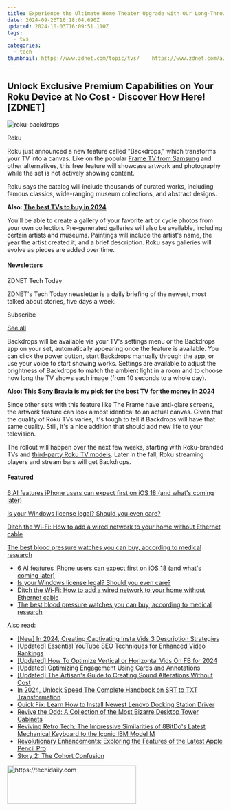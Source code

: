```yaml
---
title: Experience the Ultimate Home Theater Upgrade with Our Long-Throw Projector - Save Big Now for Just $200 Less!
date: 2024-09-26T16:18:04.690Z
updated: 2024-10-03T16:09:51.110Z
tags:
  - tvs
categories:
  - tech
thumbnail: https://www.zdnet.com/topic/tvs/    https://www.zdnet.com/a/img/resize/8934b08967cebafaacec9ebedec3005dfa403466/2023/09/01/67690413-e0b1-49d0-b546-3675e319011b/pxl-20230901-013547328.jpg?width=170&height=96&fit=crop&auto=webp
---
```


## Unlock Exclusive Premium Capabilities on Your Roku Device at No Cost - Discover How Here![ZDNET]

![roku-backdrops](https://www.zdnet.com/a/img/resize/ab06e5d79937bcd994ea807e04aece8be4cc8f5c/2024/09/04/03fa9e7c-68b9-43c6-ba8d-3958f358f014/backdrops-lifestyle-person.jpg?auto=webp&width=1280)

Roku

Roku just announced a new feature called "Backdrops," which transforms your TV into a canvas. Like on the popular [Frame TV from Samsung](https://www.zdnet.com/home-and-office/home-entertainment/samsung-frame-tv-2024-vs-2023-comparing-the-key-differences/) and other alternatives, this free feature will showcase artwork and photography while the set is not actively showing content.

Roku says the catalog will include thousands of curated works, including famous classics, wide-ranging museum collections, and abstract designs.

**Also: [The best TVs to buy in 2024](https://www.zdnet.com/home-and-office/home-entertainment/best-tv/)**

You'll be able to create a gallery of your favorite art or cycle photos from your own collection. Pre-generated galleries will also be available, including certain artists and museums. Paintings will include the artist's name, the year the artist created it, and a brief description. Roku says galleries will evolve as pieces are added over time. 

#### Newsletters

ZDNET Tech Today

ZDNET's Tech Today newsletter is a daily briefing of the newest, most talked about stories, five days a week.

 Subscribe

[See all](https://www.zdnet.com/newsletters/)

Backdrops will be available via your TV's settings menu or the Backdrops app on your set, automatically appearing once the feature is available. You can click the power button, start Backdrops manually through the app, or use your voice to start showing works. Settings are available to adjust the brightness of Backdrops to match the ambient light in a room and to choose how long the TV shows each image (from 10 seconds to a whole day).

**Also: [This Sony Bravia is my pick for the best TV for the money in 2024](https://www.zdnet.com/home-and-office/home-entertainment/this-sony-bravia-is-my-pick-for-the-best-tv-for-the-money-in-2024-and-its-on-sale-for-labor-day/)**

Since other sets with this feature like The Frame have anti-glare screens, the artwork feature can look almost identical to an actual canvas. Given that the quality of Roku TVs varies, it's tough to tell if Backdrops will have that same quality. Still, it's a nice addition that should add new life to your television.

The rollout will happen over the next few weeks, starting with Roku-branded TVs and [third-party Roku TV models](https://www.zdnet.com/home-and-office/home-entertainment/best-roku-tvs/#link={). Later in the fall, Roku streaming players and stream bars will get Backdrops.

#### Featured

[6 AI features iPhone users can expect first on iOS 18 (and what's coming later)](https://www.zdnet.com/article/6-ai-features-iphone-users-can-expect-first-on-ios-18-and-whats-coming-later/ "6 AI features iPhone users can expect first on iOS 18 (and what's coming later)")

[Is your Windows license legal? Should you even care?](https://www.zdnet.com/article/is-your-windows-license-legal-should-you-even-care/ "Is your Windows license legal? Should you even care?")

[Ditch the Wi-Fi: How to add a wired network to your home without Ethernet cable](https://www.zdnet.com/article/ditch-the-wi-fi-how-to-add-a-wired-network-to-your-home-without-ethernet-cable/ "Ditch the Wi-Fi: How to add a wired network to your home without Ethernet cable")

[The best blood pressure watches you can buy, according to medical research](https://www.zdnet.com/article/best-blood-pressure-watch/ "The best blood pressure watches you can buy, according to medical research")

* [6 AI features iPhone users can expect first on iOS 18 (and what's coming later)](https://www.zdnet.com/article/6-ai-features-iphone-users-can-expect-first-on-ios-18-and-whats-coming-later/ "6 AI features iPhone users can expect first on iOS 18 (and what's coming later)")
* [Is your Windows license legal? Should you even care?](https://www.zdnet.com/article/is-your-windows-license-legal-should-you-even-care/ "Is your Windows license legal? Should you even care?")
* [Ditch the Wi-Fi: How to add a wired network to your home without Ethernet cable](https://www.zdnet.com/article/ditch-the-wi-fi-how-to-add-a-wired-network-to-your-home-without-ethernet-cable/ "Ditch the Wi-Fi: How to add a wired network to your home without Ethernet cable")
* [The best blood pressure watches you can buy, according to medical research](https://www.zdnet.com/article/best-blood-pressure-watch/ "The best blood pressure watches you can buy, according to medical research")

<ins class="adsbygoogle"
     style="display:block"
     data-ad-format="autorelaxed"
     data-ad-client="ca-pub-7571918770474297"
     data-ad-slot="1223367746"></ins>

<ins class="adsbygoogle"
     style="display:block"
     data-ad-client="ca-pub-7571918770474297"
     data-ad-slot="8358498916"
     data-ad-format="auto"
     data-full-width-responsive="true"></ins>

<span class="atpl-alsoreadstyle">Also read:</span>
<div><ul>
<li><a href="https://instagram-video-recordings.techidaily.com/new-in-2024-creating-captivating-insta-vids-3-description-strategies/"><u>[New] In 2024, Creating Captivating Insta Vids 3 Description Strategies</u></a></li>
<li><a href="https://youtube-blog.techidaily.com/ed-essential-youtube-seo-techniques-for-enhanced-video-rankings/"><u>[Updated] Essential YouTube SEO Techniques for Enhanced Video Rankings</u></a></li>
<li><a href="https://facebook-video-content.techidaily.com/updated-how-to-optimize-vertical-or-horizontal-vids-on-fb-for-2024/"><u>[Updated] How To Optimize Vertical or Horizontal Vids On FB for 2024</u></a></li>
<li><a href="https://youtube-tips.techidaily.com/ed-optimizing-engagement-using-cards-and-annotations/"><u>[Updated] Optimizing Engagement Using Cards and Annotations</u></a></li>
<li><a href="https://some-approaches.techidaily.com/updated-the-artisans-guide-to-creating-sound-alterations-without-cost/"><u>[Updated] The Artisan's Guide to Creating Sound Alterations Without Cost</u></a></li>
<li><a href="https://some-guidance.techidaily.com/in-2024-unlock-speed-the-complete-handbook-on-srt-to-txt-transformation/"><u>In 2024, Unlock Speed The Complete Handbook on SRT to TXT Transformation</u></a></li>
<li><a href="https://hardware-updates.techidaily.com/quick-fix-learn-how-to-install-newest-lenovo-docking-station-driver/"><u>Quick Fix: Learn How to Install Newest Lenovo Docking Station Driver</u></a></li>
<li><a href="https://hardware-reviews.techidaily.com/revive-the-odd-a-collection-of-the-most-bizarre-desktop-tower-cabinets/"><u>Revive the Odd: A Collection of the Most Bizarre Desktop Tower Cabinets</u></a></li>
<li><a href="https://hardware-reviews.techidaily.com/reviving-retro-tech-the-impressive-similarities-of-8bitdos-latest-mechanical-keyboard-to-the-iconic-ibm-model-m/"><u>Reviving Retro Tech: The Impressive Similarities of 8BitDo's Latest Mechanical Keyboard to the Iconic IBM Model M</u></a></li>
<li><a href="https://hardware-reviews.techidaily.com/revolutionary-enhancements-exploring-the-features-of-the-latest-apple-pencil-pro/"><u>Revolutionary Enhancements: Exploring the Features of the Latest Apple Pencil Pro</u></a></li>
<li><a href="https://hardware-reviews.techidaily.com/story-2-the-cohort-confusion/"><u>Story 2: The Cohort Confusion</u></a></li>
</ul></div>

<!-- affiliate ads begin -->
<a href="https://aligracehair.sjv.io/c/5597632/1868586/19272" target="_top" id="1868586">
  <img src="//a.impactradius-go.com/display-ad/19272-1868586" border="0" alt="https://techidaily.com" width="300" height="90"/>
</a>
<img height="0" width="0" src="https://aligracehair.sjv.io/i/5597632/1868586/19272" style="position:absolute;visibility:hidden;" border="0" />
<!-- affiliate ads end -->

